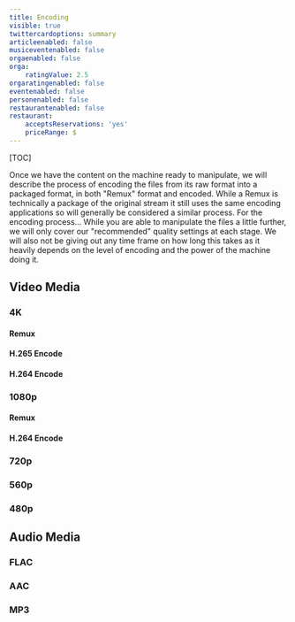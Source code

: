 ```yaml
---
title: Encoding
visible: true
twittercardoptions: summary
articleenabled: false
musiceventenabled: false
orgaenabled: false
orga:
    ratingValue: 2.5
orgaratingenabled: false
eventenabled: false
personenabled: false
restaurantenabled: false
restaurant:
    acceptsReservations: 'yes'
    priceRange: $
---
```


[TOC]

Once we have the content on the machine ready to manipulate, we will describe the process of encoding the files from its raw format into a packaged format, in both "Remux" format and encoded. While a Remux is technically a package of the original stream it still uses the same encoding applications so will generally be considered a similar process. For the encoding process... While you are able to manipulate the files a little further, we will only cover our "recommended" quality settings at each stage. We will also not be giving out any time frame on how long this takes as it heavily depends on the level of encoding and the power of the machine doing it. 

## Video Media

### 4K

#### Remux

#### H.265 Encode

#### H.264 Encode

### 1080p

#### Remux

#### H.264 Encode

### 720p

### 560p

### 480p


## Audio Media

### FLAC

### AAC

### MP3